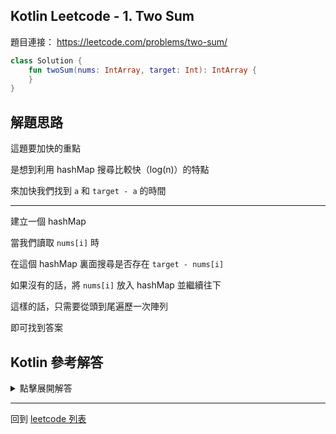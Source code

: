 ## Kotlin Leetcode - 1. Two Sum

題目連接： <https://leetcode.com/problems/two-sum/>


```kotlin
class Solution {
    fun twoSum(nums: IntArray, target: Int): IntArray {
    }
}
```
## 解題思路

這題要加快的重點

是想到利用 hashMap 搜尋比較快（log(n)）的特點

來加快我們找到 `a` 和 `target - a` 的時間

-----

建立一個 hashMap

當我們讀取 `nums[i]` 時

在這個 hashMap 裏面搜尋是否存在 `target - nums[i]`

如果沒有的話，將 `nums[i]` 放入 hashMap 並繼續往下

這樣的話，只需要從頭到尾遍歷一次陣列

即可找到答案

## Kotlin 參考解答
<details>
  <summary>點擊展開解答</summary>

```kotlin
class Solution {
    fun twoSum(nums: IntArray, target: Int): IntArray {
        val map = hashMapOf<Int, Int>()
        for (i in nums.indices) {
            val temp = target - nums[i]
            if (map.containsValue(nums[i])) {
                val keys = map.filterValues { it == nums[i] }.keys
                return intArrayOf(keys.first(), i)
            }
            map[i] = temp
        }
        throw IllegalArgumentException("No two sum solution")
    }
}
```
    
其中 `for` 的部分可以改寫成 `forEachIndexed`
    
```kotlin
class Solution {
    fun twoSum(nums: IntArray, target: Int): IntArray {
        val map = hashMapOf<Int, Int>()
        nums.forEachIndexed { i, _ ->
            val temp = target - nums[i]
            if (map.containsValue(nums[i])) {
                val keys = map.filterValues { it == nums[i] }.keys
                return intArrayOf(keys.first(), i)
            }
            map[i] = temp
        }
        throw IllegalArgumentException("No two sum solution")
    }
}
```

</details>

------

回到 [leetcode 列表](index.md)
